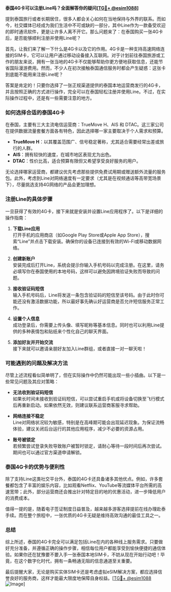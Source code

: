 **泰国4G卡可以注册Line吗？全面解答你的疑问[[TG💪+ @esim1088](https://t.me/s/esim1088)]**

提到泰国旅行或者长期居住，很多人都会关心如何在当地保持与外界的联系。而如今，社交媒体已经成为我们生活中不可或缺的一部分，其中Line作为一款备受欢迎的即时通讯软件，更是让许多人离不开它。那么问题来了：在泰国购买一张4G卡后，是否能够顺利注册并使用Line呢？

首先，让我们来了解一下什么是4G卡以及它的作用。4G卡是一种支持高速网络连接的SIM卡，它可以让用户通过移动设备接入互联网。对于计划前往泰国旅游或工作的朋友来说，拥有一张当地的4G卡不仅能够帮助你更方便地获取信息，还能节省国际漫游费用。然而，不少人在初次接触泰国通信服务时都会产生疑惑：这张卡到底能不能用来注册Line呢？

答案是肯定的！只要你选择了一张正规渠道提供的泰国本地运营商发行的4G卡，并且按照正确的方式进行操作，完全可以在泰国轻松注册并使用Line。不过，在实际操作过程中，还是有一些需要注意的地方。

### 如何选择合适的泰国4G卡

在泰国，主要有三大主流电信运营商：TrueMove H、AIS 和 DTAC。这三家公司在提供数据流量套餐方面各有特色，因此选择哪一家主要取决于个人需求和预算。

- **TrueMove H**：以其覆盖范围广、信号稳定著称，尤其适合需要经常出差或旅行的人群。
- **AIS**：拥有较快的速度，在城市地区表现尤为出色。
- **DTAC**：性价比高，适合预算有限但又希望享受良好服务的用户。

无论选择哪家运营商，都建议优先考虑那些提供免费试用期或赠送额外流量的服务包。此外，考虑到Line对网络速度有一定要求（尤其是在视频通话等高带宽场景下），尽量挑选支持4G网络的产品会更加理想。

### 注册Line的具体步骤

一旦获得了有效的4G卡，接下来就是安装并设置Line应用程序了。以下是详细的操作指南：

1. **下载Line应用**  
   打开手机的应用商店（如Google Play Store或Apple App Store），搜索“Line”并点击下载安装。确保你的设备已连接到有效的Wi-Fi或移动数据网络。

2. **创建新账户**  
   安装完成后打开Line，系统会提示你输入手机号码以完成注册。在这里，请务必填写你在泰国使用的本地号码，这样可以避免因跨境验证失败而导致的问题。

3. **接收验证码短信**  
   输入手机号码后，Line将发送一条包含验证码的短信至该号码。由于此时你可能还没有激活数据功能，所以最好事先确认好运营商是否允许短信服务正常工作。

4. **设置个人信息**  
   成功登录后，你需要上传头像、填写昵称等基本信息。同时也可以利用Line提供的多种表情包和贴纸来个性化自己的聊天界面。

5. **添加好友并开始交流**  
   接下来就可以邀请亲朋好友加入Line群组，或者直接一对一聊天啦！

### 可能遇到的问题及解决方法

尽管上述流程看似简单明了，但在实际操作中仍然可能出现一些小插曲。以下是一些常见问题及其应对策略：

- **无法收到验证码短信**  
   如果长时间未接收到验证码短信，可以尝试重启手机或将设备切换至飞行模式后再重新启动。如果依然无效，则建议联系运营商客服寻求帮助。

- **网络连接不稳定**  
   Line对网络状况较为敏感，特别是在高峰期可能会出现延迟现象。为保证流畅体验，建议关闭后台运行的其他应用程序，减少不必要的资源占用。

- **账号被锁定**  
   若频繁尝试登录失败导致账户被暂时锁定，请耐心等待一段时间后再次尝试。期间也可以通过官方渠道申请解锁。

### 泰国4G卡的优势与便利性

除了支持Line这类社交平台外，泰国的4G卡还具备诸多其他优点。例如，许多套餐都包含了丰富的娱乐内容，比如观看Netflix、YouTube等流媒体平台所需的高速宽带；此外，部分运营商还会推出针对特定目的地的优惠活动，进一步降低用户的消费成本。

值得一提的是，随着电子签证制度日益普及，越来越多游客选择提前在线办理赴泰手续。而在整个旅程中，一张优质的4G卡无疑是维持高效沟通的最佳工具之一。

### 总结

综上所述，泰国的4G卡完全可以满足包括Line在内的各种线上服务需求。只要做好充分准备，并遵循正确的操作步骤，相信每位用户都能享受到愉快便捷的通信体验。如果你还在犹豫要不要入手一张泰国本地SIM卡，不妨从现在开始行动吧！毕竟，在这个数字化时代，拥有一条畅通无阻的信息通道至关重要。

最后提醒大家，无论是购买实体SIM卡还是考虑虚拟eSIM解决方案，都应选择信誉良好的服务商，这样才能最大限度地保障自身权益。[[TG💪+ @esim1088](https://t.me/s/esim1088) ![Image](https://i.postimg.cc/4NQfJmqS/Snipaste-2025-05-13-00-14-12.png)]
